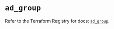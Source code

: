 # `ad_group`

Refer to the Terraform Registry for docs: [`ad_group`](https://registry.terraform.io/providers/hashicorp/ad/0.4.4/docs/resources/group).
